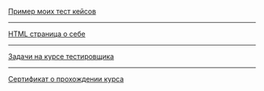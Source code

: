 [Пример моих тест кейсов](https://docs.google.com/spreadsheets/d/11ciZ8BvzcIbTwHw0AALr-LmzpZAtBV3AwR3CIZjRbpU/edit?usp=sharing)

---

[HTML страница о себе](https://jenkili.github.io/Gallyamov_CV/)

---

[Задачи на курсе тестировщика](https://docs.google.com/spreadsheets/d/1GNF3UpBImQ2W2Mov9BMMOSwBhSHC2zri_4wQVyZyYWY/edit?usp=sharing)

---

[Сертификат о прохождении курса](https://github.com/JenkiLi/aboutMe/blob/main/Course_completion_certificate/Software_tester_cetificate.jpg)

